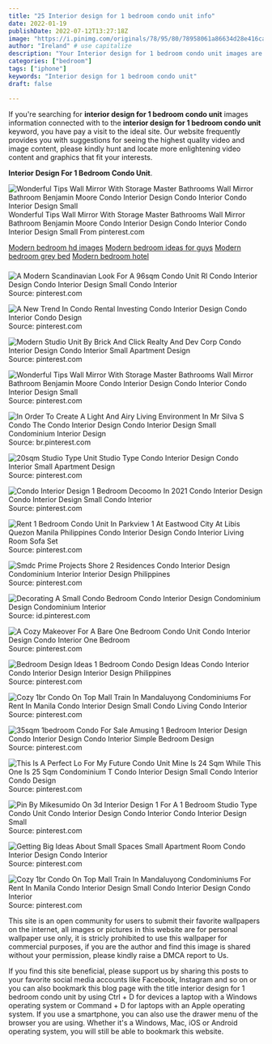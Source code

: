 ```yaml
---
title: "25 Interior design for 1 bedroom condo unit info"
date: 2022-01-19
publishDate: 2022-07-12T13:27:18Z
image: "https://i.pinimg.com/originals/78/95/80/78958061a86634d28e416ca64cda2631.jpg"
author: "Ireland" # use capitalize
description: "Your Interior design for 1 bedroom condo unit images are ready in this website. Interior design for 1 bedroom condo unit are a topic that is being searched for and liked by netizens now. You can Download the Interior design for 1 bedroom condo unit files here. Get all royalty-free photos."
categories: ["bedroom"]
tags: ["iphone"]
keywords: "Interior design for 1 bedroom condo unit"
draft: false

---
```


If you're searching for **interior design for 1 bedroom condo unit** images information connected with to the **interior design for 1 bedroom condo unit** keyword, you have pay a visit to the ideal  site.  Our website frequently  provides you with  suggestions  for seeing  the highest  quality video and image  content, please kindly hunt and locate more enlightening video content and graphics  that fit your interests.

**Interior Design For 1 Bedroom Condo Unit**. 

![Wonderful Tips Wall Mirror With Storage Master Bathrooms Wall Mirror Bathroom Benjamin Moore Condo Interior Design Condo Interior Condo Interior Design Small](https://i.pinimg.com/originals/9c/53/06/9c5306760678fb5104a297a90fee6f0a.jpg "Wonderful Tips Wall Mirror With Storage Master Bathrooms Wall Mirror Bathroom Benjamin Moore Condo Interior Design Condo Interior Condo Interior Design Small")
Wonderful Tips Wall Mirror With Storage Master Bathrooms Wall Mirror Bathroom Benjamin Moore Condo Interior Design Condo Interior Condo Interior Design Small From pinterest.com

[Modern bedroom hd images](/modern-bedroom-hd-images/)
[Modern bedroom ideas for guys](/modern-bedroom-ideas-for-guys/)
[Modern bedroom grey bed](/modern-bedroom-grey-bed/)
[Modern bedroom hotel](/modern-bedroom-hotel/)



### 

 


![A Modern Scandinavian Look For A 96sqm Condo Unit Rl Condo Interior Design Condo Interior Design Small Condo Interior](https://i.pinimg.com/originals/e3/e6/8f/e3e68f0d062b385298a8e0b45ec62d13.jpg "A Modern Scandinavian Look For A 96sqm Condo Unit Rl Condo Interior Design Condo Interior Design Small Condo Interior")
Source: pinterest.com

 

![A New Trend In Condo Rental Investing Condo Interior Design Condo Interior Condo Design](https://i.pinimg.com/originals/cb/c1/1b/cbc11b933d45e1b58c1c0a4dfad76880.jpg "A New Trend In Condo Rental Investing Condo Interior Design Condo Interior Condo Design")
Source: pinterest.com

 

![Modern Studio Unit By Brick And Click Realty And Dev Corp Condo Interior Design Condo Interior Small Apartment Design](https://i.pinimg.com/originals/3f/f7/c1/3ff7c10c617f261043993ef5a944de15.jpg "Modern Studio Unit By Brick And Click Realty And Dev Corp Condo Interior Design Condo Interior Small Apartment Design")
Source: pinterest.com

 

![Wonderful Tips Wall Mirror With Storage Master Bathrooms Wall Mirror Bathroom Benjamin Moore Condo Interior Design Condo Interior Condo Interior Design Small](https://i.pinimg.com/originals/9c/53/06/9c5306760678fb5104a297a90fee6f0a.jpg "Wonderful Tips Wall Mirror With Storage Master Bathrooms Wall Mirror Bathroom Benjamin Moore Condo Interior Design Condo Interior Condo Interior Design Small")
Source: pinterest.com

 

![In Order To Create A Light And Airy Living Environment In Mr Silva S Condo The Condo Interior Design Condo Interior Design Small Condominium Interior Design](https://i.pinimg.com/originals/aa/ee/75/aaee75d260a5d6d7318e692f1feecd0a.jpg "In Order To Create A Light And Airy Living Environment In Mr Silva S Condo The Condo Interior Design Condo Interior Design Small Condominium Interior Design")
Source: br.pinterest.com

 

![20sqm Studio Type Unit Studio Type Condo Interior Design Condo Interior Small Apartment Design](https://i.pinimg.com/originals/8d/98/fa/8d98fa1171cbbc7f4b76f069e79c851f.jpg "20sqm Studio Type Unit Studio Type Condo Interior Design Condo Interior Small Apartment Design")
Source: pinterest.com

 

![Condo Interior Design 1 Bedroom Decoomo In 2021 Condo Interior Design Condo Interior Design Small Condo Interior](https://i.pinimg.com/originals/ed/20/9a/ed209ad653432a59070b0aa1c974226f.jpg "Condo Interior Design 1 Bedroom Decoomo In 2021 Condo Interior Design Condo Interior Design Small Condo Interior")
Source: pinterest.com

 

![Rent 1 Bedroom Condo Unit In Parkview 1 At Eastwood City At Libis Quezon Manila Philippines Condo Interior Design Condo Interior Living Room Sofa Set](https://i.pinimg.com/736x/2d/60/38/2d603819ce9561b220145063df53ec55.jpg "Rent 1 Bedroom Condo Unit In Parkview 1 At Eastwood City At Libis Quezon Manila Philippines Condo Interior Design Condo Interior Living Room Sofa Set")
Source: pinterest.com

 

![Smdc Prime Projects Shore 2 Residences Condo Interior Design Condominium Interior Interior Design Philippines](https://i.pinimg.com/originals/11/b9/0e/11b90eddd4033d99ca62a53eb5740934.jpg "Smdc Prime Projects Shore 2 Residences Condo Interior Design Condominium Interior Interior Design Philippines")
Source: pinterest.com

 

![Decorating A Small Condo Bedroom Condo Interior Design Condominium Design Condominium Interior](https://i.pinimg.com/originals/88/8c/fc/888cfc80327082098818ec2adb4e72d0.jpg "Decorating A Small Condo Bedroom Condo Interior Design Condominium Design Condominium Interior")
Source: id.pinterest.com

 

![A Cozy Makeover For A Bare One Bedroom Condo Unit Condo Interior Design Condo Interior One Bedroom](https://i.pinimg.com/originals/ec/30/80/ec3080d1bce808ee627184219a4ca24c.jpg "A Cozy Makeover For A Bare One Bedroom Condo Unit Condo Interior Design Condo Interior One Bedroom")
Source: pinterest.com

 

![Bedroom Design Ideas 1 Bedroom Condo Design Ideas Condo Interior Condo Interior Design Interior Design Philippines](https://i.pinimg.com/originals/7b/3c/34/7b3c34d4f8b5b4a57a7e5c7c7c437960.jpg "Bedroom Design Ideas 1 Bedroom Condo Design Ideas Condo Interior Condo Interior Design Interior Design Philippines")
Source: pinterest.com

 

![Cozy 1br Condo On Top Mall Train In Mandaluyong Condominiums For Rent In Manila Condo Interior Design Small Condo Living Condo Interior](https://i.pinimg.com/originals/2b/f9/14/2bf914b48e35b8671755c87edf76fbfb.jpg "Cozy 1br Condo On Top Mall Train In Mandaluyong Condominiums For Rent In Manila Condo Interior Design Small Condo Living Condo Interior")
Source: pinterest.com

 

![35sqm 1bedroom Condo For Sale Amusing 1 Bedroom Interior Design Condo Interior Design Condo Interior Simple Bedroom Design](https://i.pinimg.com/originals/bd/26/e0/bd26e0b66b80aed76a5c111361a0e96e.jpg "35sqm 1bedroom Condo For Sale Amusing 1 Bedroom Interior Design Condo Interior Design Condo Interior Simple Bedroom Design")
Source: pinterest.com

 

![This Is A Perfect Lo For My Future Condo Unit Mine Is 24 Sqm While This One Is 25 Sqm Condominium T Condo Interior Design Small Condo Interior Condo Design](https://i.pinimg.com/736x/6b/4c/aa/6b4caaecf63fcb61c909f03c7389bed8--condo-interior-design-condo-design.jpg "This Is A Perfect Lo For My Future Condo Unit Mine Is 24 Sqm While This One Is 25 Sqm Condominium T Condo Interior Design Small Condo Interior Condo Design")
Source: pinterest.com

 

![Pin By Mikesumido On 3d Interior Design 1 For A 1 Bedroom Studio Type Condo Unit Condo Interior Design Condo Interior Condo Interior Design Small](https://i.pinimg.com/originals/29/74/5c/29745ce38d0a85b7ea86bf3db7f42f4f.jpg "Pin By Mikesumido On 3d Interior Design 1 For A 1 Bedroom Studio Type Condo Unit Condo Interior Design Condo Interior Condo Interior Design Small")
Source: pinterest.com

 

![Getting Big Ideas About Small Spaces Small Apartment Room Condo Interior Design Condo Interior](https://i.pinimg.com/originals/b2/c8/d9/b2c8d904bcc7dd2bf789b3208733891c.jpg "Getting Big Ideas About Small Spaces Small Apartment Room Condo Interior Design Condo Interior")
Source: pinterest.com

 

![Cozy 1br Condo On Top Mall Train In Mandaluyong Condominiums For Rent In Manila Condo Interior Design Small Condo Interior Design Condo Interior](https://i.pinimg.com/originals/78/95/80/78958061a86634d28e416ca64cda2631.jpg "Cozy 1br Condo On Top Mall Train In Mandaluyong Condominiums For Rent In Manila Condo Interior Design Small Condo Interior Design Condo Interior")
Source: pinterest.com

 

This site is an open community for users to submit their favorite wallpapers on the internet, all images or pictures in this website are for personal wallpaper use only, it is stricly prohibited to use this wallpaper for commercial purposes, if you are the author and find this image is shared without your permission, please kindly raise a DMCA report to Us.

If you find this site beneficial, please support us by sharing this posts to your favorite social media accounts like Facebook, Instagram and so on or you can also bookmark this blog page with the title interior design for 1 bedroom condo unit by using Ctrl + D for devices a laptop with a Windows operating system or Command + D for laptops with an Apple operating system. If you use a smartphone, you can also use the drawer menu of the browser you are using. Whether it's a Windows, Mac, iOS or Android operating system, you will still be able to bookmark this website.
